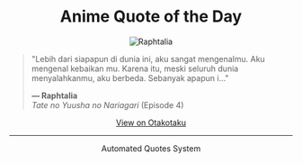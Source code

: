 <h1 align="center">Anime Quote of the Day</h1>

<p align="center">
  <img src="https://otakotaku.com/asset/img/character/thumb/52x71/2023/09/raphtalia-6501cc5ee3114p.jpg" alt="Raphtalia" />
</p>

<blockquote>
  <p>"Lebih dari siapapun di dunia ini, aku sangat mengenalmu. Aku mengenal kebaikan mu. Karena itu, meski seluruh dunia menyalahkanmu, aku berbeda. Sebanyak apapun i..."</p>
  <p><strong>— Raphtalia</strong><br>
  <em>Tate no Yuusha no Nariagari</em> (Episode 4)</p>
</blockquote>

<p align="center">
  <a href="https://otakotaku.com/quote/view/1945/kau-telah-menyelamatkanku" target="_blank">View on Otakotaku</a>
</p>

---

<p align="center">Automated Quotes System</p>

